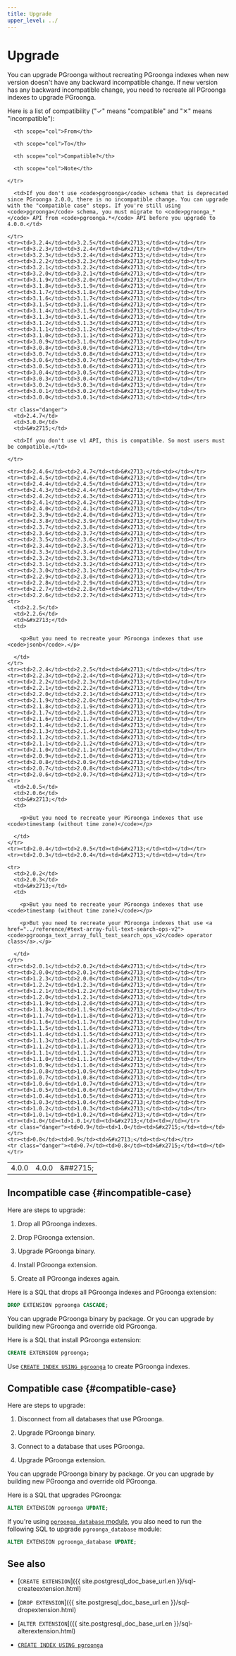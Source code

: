 ```yaml
---
title: Upgrade
upper_level: ../
---
```


# Upgrade

You can upgrade PGroonga without recreating PGroonga indexes when new version doesn't have any backward incompatible change. If new version has any backward incompatible change, you need to recreate all PGroonga indexes to upgrade PGroonga.

Here is a list of compatibility ("&#x2713;" means "compatible" and "&#x2715;" means "incompatible"):

<table>
  <thead>
    <tr>

      <th scope="col">From</th>

      <th scope="col">To</th>

      <th scope="col">Compatible?</th>

      <th scope="col">Note</th>

    </tr>
  </thead>
  <tbody>
    <tr>
      <td>4.0.0</td>
      <td>4.0.0</td>
      <td>&##2715;</td>

      <td>If you don't use <code>pgroonga</code> schema that is deprecated since PGroonga 2.0.0, there is no incompatible change. You can upgrade with the "compatible case" steps. If you're still using <code>pgroonga</code> schema, you must migrate to <code>pgroonga_*</code> API from <code>pgroonga.*</code> API before you upgrade to 4.0.0.</td>

    </tr>
    <tr><td>3.2.4</td><td>3.2.5</td><td>&#x2713;</td><td></td></tr>
    <tr><td>3.2.3</td><td>3.2.4</td><td>&#x2713;</td><td></td></tr>
    <tr><td>3.2.3</td><td>3.2.4</td><td>&#x2713;</td><td></td></tr>
    <tr><td>3.2.2</td><td>3.2.3</td><td>&#x2713;</td><td></td></tr>
    <tr><td>3.2.1</td><td>3.2.2</td><td>&#x2713;</td><td></td></tr>
    <tr><td>3.2.0</td><td>3.2.1</td><td>&#x2713;</td><td></td></tr>
    <tr><td>3.1.9</td><td>3.2.0</td><td>&#x2713;</td><td></td></tr>
    <tr><td>3.1.8</td><td>3.1.9</td><td>&#x2713;</td><td></td></tr>
    <tr><td>3.1.7</td><td>3.1.8</td><td>&#x2713;</td><td></td></tr>
    <tr><td>3.1.6</td><td>3.1.7</td><td>&#x2713;</td><td></td></tr>
    <tr><td>3.1.5</td><td>3.1.6</td><td>&#x2713;</td><td></td></tr>
    <tr><td>3.1.4</td><td>3.1.5</td><td>&#x2713;</td><td></td></tr>
    <tr><td>3.1.3</td><td>3.1.4</td><td>&#x2713;</td><td></td></tr>
    <tr><td>3.1.2</td><td>3.1.3</td><td>&#x2713;</td><td></td></tr>
    <tr><td>3.1.1</td><td>3.1.2</td><td>&#x2713;</td><td></td></tr>
    <tr><td>3.1.0</td><td>3.1.1</td><td>&#x2713;</td><td></td></tr>
    <tr><td>3.0.9</td><td>3.1.0</td><td>&#x2713;</td><td></td></tr>
    <tr><td>3.0.8</td><td>3.0.9</td><td>&#x2713;</td><td></td></tr>
    <tr><td>3.0.7</td><td>3.0.8</td><td>&#x2713;</td><td></td></tr>
    <tr><td>3.0.6</td><td>3.0.7</td><td>&#x2713;</td><td></td></tr>
    <tr><td>3.0.5</td><td>3.0.6</td><td>&#x2713;</td><td></td></tr>
    <tr><td>3.0.4</td><td>3.0.5</td><td>&#x2713;</td><td></td></tr>
    <tr><td>3.0.3</td><td>3.0.4</td><td>&#x2713;</td><td></td></tr>
    <tr><td>3.0.2</td><td>3.0.3</td><td>&#x2713;</td><td></td></tr>
    <tr><td>3.0.1</td><td>3.0.2</td><td>&#x2713;</td><td></td></tr>
    <tr><td>3.0.0</td><td>3.0.1</td><td>&#x2713;</td><td></td></tr>

    <tr class="danger">
      <td>2.4.7</td>
      <td>3.0.0</td>
      <td>&#x2715;</td>

      <td>If you don't use v1 API, this is compatible. So most users must be compatible.</td>

    </tr>

    <tr><td>2.4.6</td><td>2.4.7</td><td>&#x2713;</td><td></td></tr>
    <tr><td>2.4.5</td><td>2.4.6</td><td>&#x2713;</td><td></td></tr>
    <tr><td>2.4.4</td><td>2.4.5</td><td>&#x2713;</td><td></td></tr>
    <tr><td>2.4.3</td><td>2.4.4</td><td>&#x2713;</td><td></td></tr>
    <tr><td>2.4.2</td><td>2.4.3</td><td>&#x2713;</td><td></td></tr>
    <tr><td>2.4.1</td><td>2.4.2</td><td>&#x2713;</td><td></td></tr>
    <tr><td>2.4.0</td><td>2.4.1</td><td>&#x2713;</td><td></td></tr>
    <tr><td>2.3.9</td><td>2.4.0</td><td>&#x2713;</td><td></td></tr>
    <tr><td>2.3.8</td><td>2.3.9</td><td>&#x2713;</td><td></td></tr>
    <tr><td>2.3.7</td><td>2.3.8</td><td>&#x2713;</td><td></td></tr>
    <tr><td>2.3.6</td><td>2.3.7</td><td>&#x2713;</td><td></td></tr>
    <tr><td>2.3.5</td><td>2.3.6</td><td>&#x2713;</td><td></td></tr>
    <tr><td>2.3.4</td><td>2.3.5</td><td>&#x2713;</td><td></td></tr>
    <tr><td>2.3.3</td><td>2.3.4</td><td>&#x2713;</td><td></td></tr>
    <tr><td>2.3.2</td><td>2.3.3</td><td>&#x2713;</td><td></td></tr>
    <tr><td>2.3.1</td><td>2.3.2</td><td>&#x2713;</td><td></td></tr>
    <tr><td>2.3.0</td><td>2.3.1</td><td>&#x2713;</td><td></td></tr>
    <tr><td>2.2.9</td><td>2.3.0</td><td>&#x2713;</td><td></td></tr>
    <tr><td>2.2.8</td><td>2.2.9</td><td>&#x2713;</td><td></td></tr>
    <tr><td>2.2.7</td><td>2.2.8</td><td>&#x2713;</td><td></td></tr>
    <tr><td>2.2.6</td><td>2.2.7</td><td>&#x2713;</td><td></td></tr>
    <tr>
      <td>2.2.5</td>
      <td>2.2.6</td>
      <td>&#x2713;</td>
      <td>

        <p>But you need to recreate your PGroonga indexes that use <code>jsonb</code>.</p>

      </td>
    </tr>
    <tr><td>2.2.4</td><td>2.2.5</td><td>&#x2713;</td><td></td></tr>
    <tr><td>2.2.3</td><td>2.2.4</td><td>&#x2713;</td><td></td></tr>
    <tr><td>2.2.2</td><td>2.2.3</td><td>&#x2713;</td><td></td></tr>
    <tr><td>2.2.1</td><td>2.2.2</td><td>&#x2713;</td><td></td></tr>
    <tr><td>2.2.0</td><td>2.2.1</td><td>&#x2713;</td><td></td></tr>
    <tr><td>2.1.9</td><td>2.2.0</td><td>&#x2713;</td><td></td></tr>
    <tr><td>2.1.8</td><td>2.1.9</td><td>&#x2713;</td><td></td></tr>
    <tr><td>2.1.7</td><td>2.1.8</td><td>&#x2713;</td><td></td></tr>
    <tr><td>2.1.6</td><td>2.1.7</td><td>&#x2713;</td><td></td></tr>
    <tr><td>2.1.4</td><td>2.1.6</td><td>&#x2713;</td><td></td></tr>
    <tr><td>2.1.3</td><td>2.1.4</td><td>&#x2713;</td><td></td></tr>
    <tr><td>2.1.2</td><td>2.1.3</td><td>&#x2713;</td><td></td></tr>
    <tr><td>2.1.1</td><td>2.1.2</td><td>&#x2713;</td><td></td></tr>
    <tr><td>2.1.0</td><td>2.1.1</td><td>&#x2713;</td><td></td></tr>
    <tr><td>2.0.9</td><td>2.1.0</td><td>&#x2713;</td><td></td></tr>
    <tr><td>2.0.8</td><td>2.0.9</td><td>&#x2713;</td><td></td></tr>
    <tr><td>2.0.7</td><td>2.0.8</td><td>&#x2713;</td><td></td></tr>
    <tr><td>2.0.6</td><td>2.0.7</td><td>&#x2713;</td><td></td></tr>
    <tr>
      <td>2.0.5</td>
      <td>2.0.6</td>
      <td>&#x2713;</td>
      <td>

        <p>But you need to recreate your PGroonga indexes that use <code>timestamp (without time zone)</code></p>

      </td>
    </tr>
    <tr><td>2.0.4</td><td>2.0.5</td><td>&#x2713;</td><td></td></tr>
    <tr><td>2.0.3</td><td>2.0.4</td><td>&#x2713;</td><td></td></tr>

    <tr>
      <td>2.0.2</td>
      <td>2.0.3</td>
      <td>&#x2713;</td>
      <td>

        <p>But you need to recreate your PGroonga indexes that use <code>timestamp (without time zone)</code></p>

        <p>But you need to recreate your PGroonga indexes that use <a href="../reference/#text-array-full-text-search-ops-v2"><code>pgroonga_text_array_full_text_search_ops_v2</code> operator class</a>.</p>

      </td>
    </tr>
    <tr><td>2.0.1</td><td>2.0.2</td><td>&#x2713;</td><td></td></tr>
    <tr><td>2.0.0</td><td>2.0.1</td><td>&#x2713;</td><td></td></tr>
    <tr><td>1.2.3</td><td>2.0.0</td><td>&#x2713;</td><td></td></tr>
    <tr><td>1.2.2</td><td>1.2.3</td><td>&#x2713;</td><td></td></tr>
    <tr><td>1.2.1</td><td>1.2.2</td><td>&#x2713;</td><td></td></tr>
    <tr><td>1.2.0</td><td>1.2.1</td><td>&#x2713;</td><td></td></tr>
    <tr><td>1.1.9</td><td>1.2.0</td><td>&#x2713;</td><td></td></tr>
    <tr><td>1.1.8</td><td>1.1.9</td><td>&#x2713;</td><td></td></tr>
    <tr><td>1.1.7</td><td>1.1.8</td><td>&#x2713;</td><td></td></tr>
    <tr><td>1.1.6</td><td>1.1.7</td><td>&#x2713;</td><td></td></tr>
    <tr><td>1.1.5</td><td>1.1.6</td><td>&#x2713;</td><td></td></tr>
    <tr><td>1.1.4</td><td>1.1.5</td><td>&#x2713;</td><td></td></tr>
    <tr><td>1.1.3</td><td>1.1.4</td><td>&#x2713;</td><td></td></tr>
    <tr><td>1.1.2</td><td>1.1.3</td><td>&#x2713;</td><td></td></tr>
    <tr><td>1.1.1</td><td>1.1.2</td><td>&#x2713;</td><td></td></tr>
    <tr><td>1.1.0</td><td>1.1.1</td><td>&#x2713;</td><td></td></tr>
    <tr><td>1.0.9</td><td>1.1.0</td><td>&#x2713;</td><td></td></tr>
    <tr><td>1.0.8</td><td>1.0.9</td><td>&#x2713;</td><td></td></tr>
    <tr><td>1.0.7</td><td>1.0.8</td><td>&#x2713;</td><td></td></tr>
    <tr><td>1.0.6</td><td>1.0.7</td><td>&#x2713;</td><td></td></tr>
    <tr><td>1.0.5</td><td>1.0.6</td><td>&#x2713;</td><td></td></tr>
    <tr><td>1.0.4</td><td>1.0.5</td><td>&#x2713;</td><td></td></tr>
    <tr><td>1.0.3</td><td>1.0.4</td><td>&#x2713;</td><td></td></tr>
    <tr><td>1.0.2</td><td>1.0.3</td><td>&#x2713;</td><td></td></tr>
    <tr><td>1.0.1</td><td>1.0.2</td><td>&#x2713;</td><td></td></tr>
    <tr><td>1.0</td><td>1.0.1</td><td>&#x2713;</td><td></td></tr>
    <tr class="danger"><td>0.9</td><td>1.0</td><td>&#x2715;</td><td></td></tr>
    <tr><td>0.8</td><td>0.9</td><td>&#x2713;</td><td></td></tr>
    <tr class="danger"><td>0.7</td><td>0.8</td><td>&#x2715;</td><td></td></tr>
  </tbody>
</table>

## Incompatible case {#incompatible-case}

Here are steps to upgrade:

  1. Drop all PGroonga indexes.

  1. Drop PGroonga extension.

  1. Upgrade PGroonga binary.

  1. Install PGroonga extension.

  1. Create all PGroonga indexes again.

Here is a SQL that drops all PGroonga indexes and PGroonga extension:

```sql
DROP EXTENSION pgroonga CASCADE;
```

You can upgrade PGroonga binary by package. Or you can upgrade by building new PGroonga and override old PGroonga.

Here is a SQL that install PGroonga extension:

```sql
CREATE EXTENSION pgroonga;
```

Use [`CREATE INDEX USING pgroonga`](../reference/create-index-using-pgroonga.html) to create PGroonga indexes.

## Compatible case {#compatible-case}

Here are steps to upgrade:

  1. Disconnect from all databases that use PGroonga.

  1. Upgrade PGroonga binary.

  1. Connect to a database that uses PGroonga.

  1. Upgrade PGroonga extension.

You can upgrade PGroonga binary by package. Or you can upgrade by building new PGroonga and override old PGroonga.

Here is a SQL that upgrades PGroonga:

```sql
ALTER EXTENSION pgroonga UPDATE;
```

If you're using [`pgroonga_database` module][pgroonga-database], you also need to run the following SQL to upgrade `pgroonga_database` module:

```sql
ALTER EXTENSION pgroonga_database UPDATE;
```

## See also

  * [`CREATE EXTENSION`]({{ site.postgresql_doc_base_url.en }}/sql-createextension.html)

  * [`DROP EXTENSION`]({{ site.postgresql_doc_base_url.en }}/sql-dropextension.html)

  * [`ALTER EXTENSION`]({{ site.postgresql_doc_base_url.en }}/sql-alterextension.html)

  * [`CREATE INDEX USING pgroonga`](../reference/create-index-using-pgroonga.html)

[pgroonga-database]:../reference/modules/pgroonga-database.html
